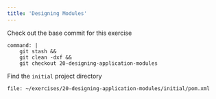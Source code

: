 ```yaml
---
title: 'Designing Modules'
---
```


Check out the base commit for this exercise
```terminal:execute
command: |
    git stash && 
    git clean -dxf && 
    git checkout 20-designing-application-modules
```

Find the `initial` project directory
```editor:open-file
file: ~/exercises/20-designing-application-modules/initial/pom.xml
```